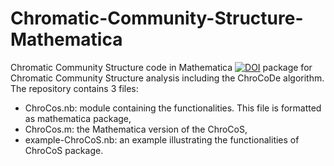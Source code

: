 # Chromatic-Community-Structure-Mathematica

Chromatic Community Structure code in Mathematica
[![DOI](https://zenodo.org/badge/617035595.svg)](https://zenodo.org/badge/latestdoi/617035595)
package for Chromatic Community Structure analysis including the ChroCoDe algorithm. 
The repository contains 3 files:
- ChroCos.nb: module containing the functionalities. This file is formatted as mathematica package,
- ChroCos.m: the Mathematica version of the ChroCoS,
- example-ChroCoS.nb: an example illustrating the functionalities of ChroCoS package.
